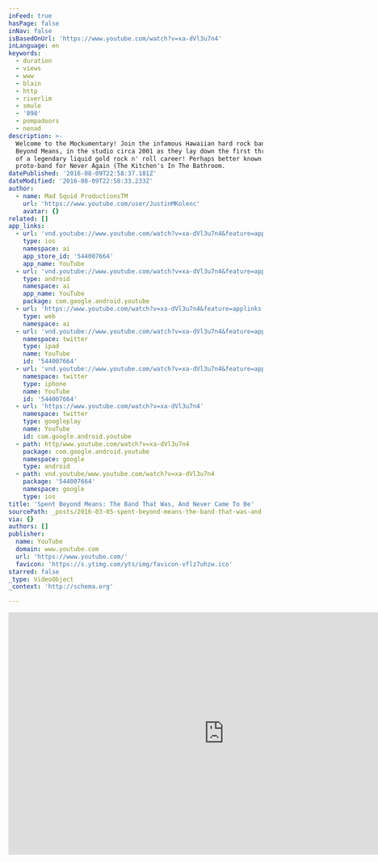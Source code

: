 ```yaml
---
inFeed: true
hasPage: false
inNav: false
isBasedOnUrl: 'https://www.youtube.com/watch?v=xa-dVl3u7n4'
inLanguage: en
keywords:
  - duration
  - views
  - www
  - blain
  - http
  - riverlim
  - smule
  - '898'
  - pompadoors
  - nenad
description: >-
  Welcome to the Mockumentary! Join the infamous Hawaiian hard rock band, Spent
  Beyond Means, in the studio circa 2001 as they lay down the first three tracks
  of a legendary liquid gold rock n' roll career! Perhaps better known as the
  proto-band for Never Again (The Kitchen's In The Bathroom.
datePublished: '2016-08-09T22:58:37.181Z'
dateModified: '2016-08-09T22:58:33.233Z'
author:
  - name: Mad Squid ProductionsTM
    url: 'https://www.youtube.com/user/JustinMKolenc'
    avatar: {}
related: []
app_links:
  - url: 'vnd.youtube://www.youtube.com/watch?v=xa-dVl3u7n4&feature=applinks'
    type: ios
    namespace: ai
    app_store_id: '544007664'
    app_name: YouTube
  - url: 'vnd.youtube://www.youtube.com/watch?v=xa-dVl3u7n4&feature=applinks'
    type: android
    namespace: ai
    app_name: YouTube
    package: com.google.android.youtube
  - url: 'https://www.youtube.com/watch?v=xa-dVl3u7n4&feature=applinks'
    type: web
    namespace: ai
  - url: 'vnd.youtube://www.youtube.com/watch?v=xa-dVl3u7n4&feature=applinks'
    namespace: twitter
    type: ipad
    name: YouTube
    id: '544007664'
  - url: 'vnd.youtube://www.youtube.com/watch?v=xa-dVl3u7n4&feature=applinks'
    namespace: twitter
    type: iphone
    name: YouTube
    id: '544007664'
  - url: 'https://www.youtube.com/watch?v=xa-dVl3u7n4'
    namespace: twitter
    type: googleplay
    name: YouTube
    id: com.google.android.youtube
  - path: http/www.youtube.com/watch?v=xa-dVl3u7n4
    package: com.google.android.youtube
    namespace: google
    type: android
  - path: vnd.youtube/www.youtube.com/watch?v=xa-dVl3u7n4
    package: '544007664'
    namespace: google
    type: ios
title: 'Spent Beyond Means: The Band That Was, And Never Came To Be'
sourcePath: _posts/2016-03-05-spent-beyond-means-the-band-that-was-and-never-came-to-be.md
via: {}
authors: []
publisher:
  name: YouTube
  domain: www.youtube.com
  url: 'https://www.youtube.com/'
  favicon: 'https://s.ytimg.com/yts/img/favicon-vflz7uhzw.ico'
starred: false
_type: VideoObject
_context: 'http://schema.org'

---
```

<iframe src="https://cdn.embedly.com/widgets/media.html?src=https%3A%2F%2Fwww.youtube.com%2Fembed%2Fxa-dVl3u7n4%3Ffeature%3Doembed&amp;url=https%3A%2F%2Fwww.youtube.com%2Fwatch%3Fv%3Dxa-dVl3u7n4&amp;image=https%3A%2F%2Fi.ytimg.com%2Fvi%2Fxa-dVl3u7n4%2Fhqdefault.jpg&amp;key=b7d04c9b404c499eba89ee7072e1c4f7&amp;type=text%2Fhtml&amp;schema=youtube" width="854" height="480" scrolling="no" frameborder="0" allowfullscreen="allowfullscreen" style=""></iframe>